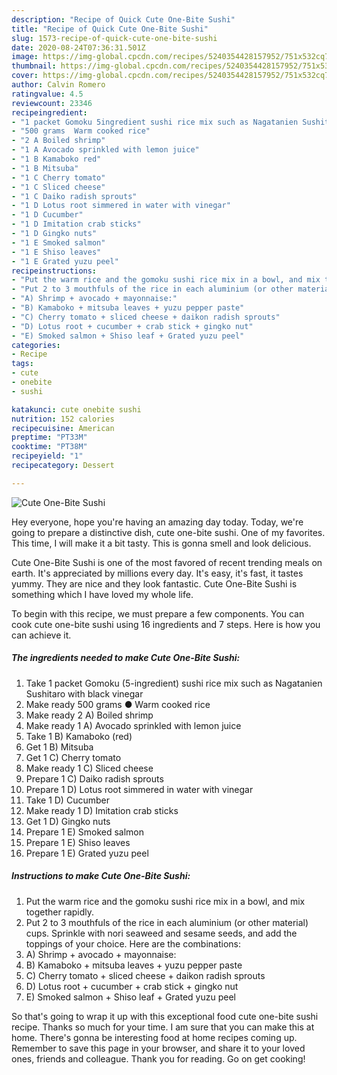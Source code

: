 ```yaml
---
description: "Recipe of Quick Cute One-Bite Sushi"
title: "Recipe of Quick Cute One-Bite Sushi"
slug: 1573-recipe-of-quick-cute-one-bite-sushi
date: 2020-08-24T07:36:31.501Z
image: https://img-global.cpcdn.com/recipes/5240354428157952/751x532cq70/cute-one-bite-sushi-recipe-main-photo.jpg
thumbnail: https://img-global.cpcdn.com/recipes/5240354428157952/751x532cq70/cute-one-bite-sushi-recipe-main-photo.jpg
cover: https://img-global.cpcdn.com/recipes/5240354428157952/751x532cq70/cute-one-bite-sushi-recipe-main-photo.jpg
author: Calvin Romero
ratingvalue: 4.5
reviewcount: 23346
recipeingredient:
- "1 packet Gomoku 5ingredient sushi rice mix such as Nagatanien Sushitaro with black vinegar"
- "500 grams  Warm cooked rice"
- "2 A Boiled shrimp"
- "1 A Avocado sprinkled with lemon juice"
- "1 B Kamaboko red"
- "1 B Mitsuba"
- "1 C Cherry tomato"
- "1 C Sliced cheese"
- "1 C Daiko radish sprouts"
- "1 D Lotus root simmered in water with vinegar"
- "1 D Cucumber"
- "1 D Imitation crab sticks"
- "1 D Gingko nuts"
- "1 E Smoked salmon"
- "1 E Shiso leaves"
- "1 E Grated yuzu peel"
recipeinstructions:
- "Put the warm rice and the gomoku sushi rice mix in a bowl, and mix together rapidly."
- "Put 2 to 3 mouthfuls of the rice in each aluminium (or other material) cups. Sprinkle with nori seaweed and sesame seeds, and add the toppings of your choice. Here are the combinations:"
- "A) Shrimp + avocado + mayonnaise:"
- "B) Kamaboko + mitsuba leaves + yuzu pepper paste"
- "C) Cherry tomato + sliced cheese + daikon radish sprouts"
- "D) Lotus root + cucumber + crab stick + gingko nut"
- "E) Smoked salmon + Shiso leaf + Grated yuzu peel"
categories:
- Recipe
tags:
- cute
- onebite
- sushi

katakunci: cute onebite sushi 
nutrition: 152 calories
recipecuisine: American
preptime: "PT33M"
cooktime: "PT38M"
recipeyield: "1"
recipecategory: Dessert

---
```



![Cute One-Bite Sushi](https://img-global.cpcdn.com/recipes/5240354428157952/751x532cq70/cute-one-bite-sushi-recipe-main-photo.jpg)

Hey everyone, hope you're having an amazing day today. Today, we're going to prepare a distinctive dish, cute one-bite sushi. One of my favorites. This time, I will make it a bit tasty. This is gonna smell and look delicious.



Cute One-Bite Sushi is one of the most favored of recent trending meals on earth. It's appreciated by millions every day. It's easy, it's fast, it tastes yummy. They are nice and they look fantastic. Cute One-Bite Sushi is something which I have loved my whole life.


To begin with this recipe, we must prepare a few components. You can cook cute one-bite sushi using 16 ingredients and 7 steps. Here is how you can achieve it.

<!--inarticleads1-->

##### The ingredients needed to make Cute One-Bite Sushi:

1. Take 1 packet Gomoku (5-ingredient) sushi rice mix such as Nagatanien Sushitaro with black vinegar
1. Make ready 500 grams ● Warm cooked rice
1. Make ready 2 A) Boiled shrimp
1. Make ready 1 A) Avocado sprinkled with lemon juice
1. Take 1 B) Kamaboko (red)
1. Get 1 B) Mitsuba
1. Get 1 C) Cherry tomato
1. Make ready 1 C) Sliced cheese
1. Prepare 1 C) Daiko radish sprouts
1. Prepare 1 D) Lotus root simmered in water with vinegar
1. Take 1 D) Cucumber
1. Make ready 1 D) Imitation crab sticks
1. Get 1 D) Gingko nuts
1. Prepare 1 E) Smoked salmon
1. Prepare 1 E) Shiso leaves
1. Prepare 1 E) Grated yuzu peel




<!--inarticleads2-->

##### Instructions to make Cute One-Bite Sushi:

1. Put the warm rice and the gomoku sushi rice mix in a bowl, and mix together rapidly.
1. Put 2 to 3 mouthfuls of the rice in each aluminium (or other material) cups. Sprinkle with nori seaweed and sesame seeds, and add the toppings of your choice. Here are the combinations:
1. A) Shrimp + avocado + mayonnaise:
1. B) Kamaboko + mitsuba leaves + yuzu pepper paste
1. C) Cherry tomato + sliced cheese + daikon radish sprouts
1. D) Lotus root + cucumber + crab stick + gingko nut
1. E) Smoked salmon + Shiso leaf + Grated yuzu peel




So that's going to wrap it up with this exceptional food cute one-bite sushi recipe. Thanks so much for your time. I am sure that you can make this at home. There's gonna be interesting food at home recipes coming up. Remember to save this page in your browser, and share it to your loved ones, friends and colleague. Thank you for reading. Go on get cooking!
